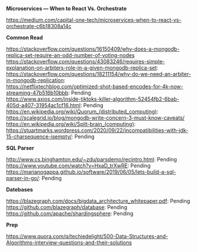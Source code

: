 **Microservices — When to React Vs. Orchestrate** 

https://medium.com/capital-one-tech/microservices-when-to-react-vs-orchestrate-c6b18308a14c

**Common Read**  

https://stackoverflow.com/questions/16150409/why-does-a-mongodb-replica-set-require-an-odd-number-of-voting-nodes
https://stackoverflow.com/questions/43083246/requires-simple-explanation-on-arbiters-role-in-a-given-mongodb-replica-set:  
https://stackoverflow.com/questions/18211154/why-do-we-need-an-arbiter-in-mongodb-replication:  
https://netflixtechblog.com/optimized-shot-based-encodes-for-4k-now-streaming-47b516b10bbb: Pending  
https://www.axios.com/inside-tiktoks-killer-algorithm-52454fb2-6bab-405d-a407-31954ac1cf16.html: Pending 
https://en.wikipedia.org/wiki/Quorum_(distributed_computing):  
https://scalegrid.io/blog/mongodb-write-concern-3-must-know-caveats/  
https://en.wikipedia.org/wiki/Split-brain_(computing):  
https://stuartmarks.wordpress.com/2020/09/22/incompatibilities-with-jdk-15-charsequence-isempty/: Pending  


**SQL Parser**  

http://www.cs.binghamton.edu/~zdu/parsdemo/recintro.html: Pending  
https://www.youtube.com/watch?v=HxaD_trXwRE: Pending  
https://marianogappa.github.io/software/2019/06/05/lets-build-a-sql-parser-in-go/: Pending  

**Datebases**  

https://blazegraph.com/docs/bigdata_architecture_whitepaper.pdf: Pending  
https://github.com/blazegraph/database: Pending  
https://github.com/apache/shardingsphere: Pending  

**Prep**  

https://www.quora.com/q/techiedelight/500-Data-Structures-and-Algorithms-interview-questions-and-their-solutions
